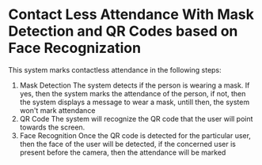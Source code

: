 # Contact Less Attendance With Mask Detection and QR Codes based on Face Recognization

This system marks contactless attendance in the following steps:
1) Mask Detection 
The system detects if the person is wearing a mask. If yes, then the system marks the attendance of the person, if not, then the system displays a message to wear a mask, untill then, the system won't mark attendance
2) QR Code 
The system will recognize the QR code that the user will point towards the screen. 
3) Face Recognition
Once the QR code is detected for the particular user, then the face of the user will be detected, if the concerned user is present before the camera, then the attendance will be marked
